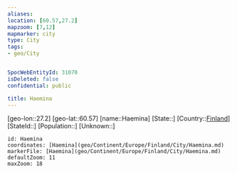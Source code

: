 ```yaml
---
aliases: 
location: [60.57,27.2]
mapzoom: [7,12] 
mapmarker: city 
type: City
tags:
- geo/City


SpocWebEntityId: 31070
isDeleted: false
confidential: public

title: Haemina
---
```

[geo-lon::27.2]
[geo-lat::60.57]
[name::Haemina]
[State::]
[Country::[Finland](geo/Continent/Europe/Finland.md)]
[StateId::]
[Population::]
[Unknown::]


```leaflet
id: Haemina
coordinates: [Haemina](geo/Continent/Europe/Finland/City/Haemina.md)
markerFile: [Haemina](geo/Continent/Europe/Finland/City/Haemina.md)
defaultZoom: 11 
maxZoom: 18
```


